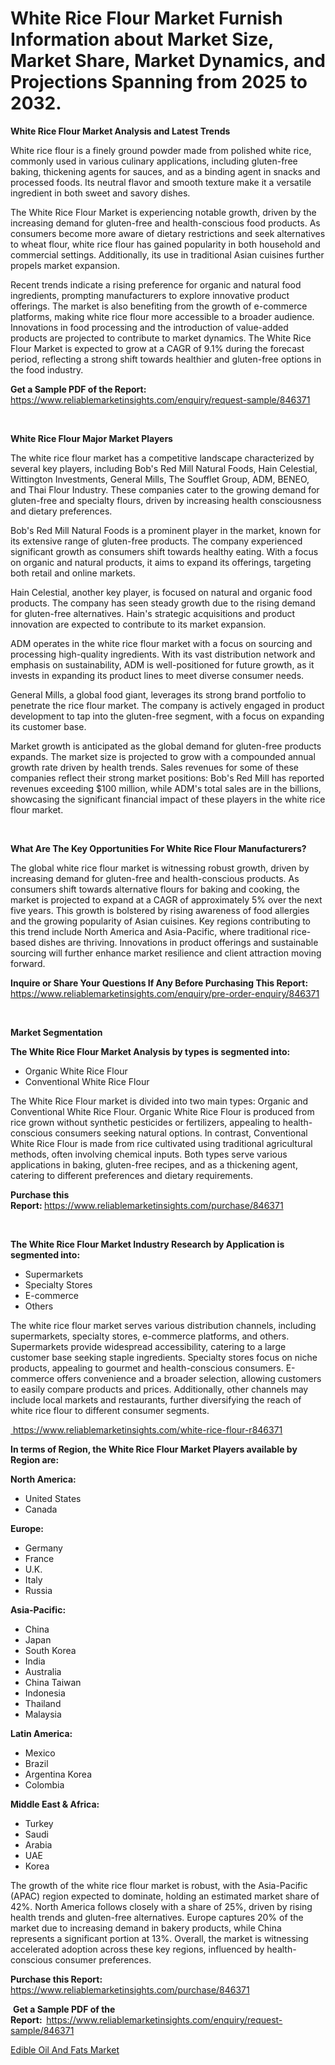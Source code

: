 <p><h1>White Rice Flour Market Furnish Information about Market Size, Market Share, Market Dynamics, and Projections Spanning from 2025 to 2032.</h1></p><p><strong>White Rice Flour Market Analysis and Latest Trends</strong></p>
<p><p>White rice flour is a finely ground powder made from polished white rice, commonly used in various culinary applications, including gluten-free baking, thickening agents for sauces, and as a binding agent in snacks and processed foods. Its neutral flavor and smooth texture make it a versatile ingredient in both sweet and savory dishes.</p><p>The White Rice Flour Market is experiencing notable growth, driven by the increasing demand for gluten-free and health-conscious food products. As consumers become more aware of dietary restrictions and seek alternatives to wheat flour, white rice flour has gained popularity in both household and commercial settings. Additionally, its use in traditional Asian cuisines further propels market expansion.</p><p>Recent trends indicate a rising preference for organic and natural food ingredients, prompting manufacturers to explore innovative product offerings. The market is also benefiting from the growth of e-commerce platforms, making white rice flour more accessible to a broader audience. Innovations in food processing and the introduction of value-added products are projected to contribute to market dynamics. The White Rice Flour Market is expected to grow at a CAGR of 9.1% during the forecast period, reflecting a strong shift towards healthier and gluten-free options in the food industry.</p></p>
<p><strong>Get a Sample PDF of the Report:&nbsp;</strong> <a href="https://www.reliablemarketinsights.com/enquiry/request-sample/846371?utm_campaign=3007&utm_medium=2&utm_source=Github&utm_content=ia&utm_term=07042025&utm_id=white-rice-flour">https://www.reliablemarketinsights.com/enquiry/request-sample/846371</a></p>
<p>&nbsp;</p>
<p><strong>White Rice Flour Major Market Players</strong></p>
<p><p>The white rice flour market has a competitive landscape characterized by several key players, including Bob's Red Mill Natural Foods, Hain Celestial, Wittington Investments, General Mills, The Soufflet Group, ADM, BENEO, and Thai Flour Industry. These companies cater to the growing demand for gluten-free and specialty flours, driven by increasing health consciousness and dietary preferences.</p><p>Bob's Red Mill Natural Foods is a prominent player in the market, known for its extensive range of gluten-free products. The company experienced significant growth as consumers shift towards healthy eating. With a focus on organic and natural products, it aims to expand its offerings, targeting both retail and online markets.</p><p>Hain Celestial, another key player, is focused on natural and organic food products. The company has seen steady growth due to the rising demand for gluten-free alternatives. Hain's strategic acquisitions and product innovation are expected to contribute to its market expansion.</p><p>ADM operates in the white rice flour market with a focus on sourcing and processing high-quality ingredients. With its vast distribution network and emphasis on sustainability, ADM is well-positioned for future growth, as it invests in expanding its product lines to meet diverse consumer needs.</p><p>General Mills, a global food giant, leverages its strong brand portfolio to penetrate the rice flour market. The company is actively engaged in product development to tap into the gluten-free segment, with a focus on expanding its customer base.</p><p>Market growth is anticipated as the global demand for gluten-free products expands. The market size is projected to grow with a compounded annual growth rate driven by health trends. Sales revenues for some of these companies reflect their strong market positions: Bob's Red Mill has reported revenues exceeding $100 million, while ADM's total sales are in the billions, showcasing the significant financial impact of these players in the white rice flour market.</p></p>
<p>&nbsp;</p>
<p><strong>What Are The Key Opportunities For White Rice Flour Manufacturers?</strong></p>
<p><p>The global white rice flour market is witnessing robust growth, driven by increasing demand for gluten-free and health-conscious products. As consumers shift towards alternative flours for baking and cooking, the market is projected to expand at a CAGR of approximately 5% over the next five years. This growth is bolstered by rising awareness of food allergies and the growing popularity of Asian cuisines. Key regions contributing to this trend include North America and Asia-Pacific, where traditional rice-based dishes are thriving. Innovations in product offerings and sustainable sourcing will further enhance market resilience and client attraction moving forward.</p></p>
<p><strong>Inquire or Share Your Questions If Any Before Purchasing This Report:</strong> <a href="https://www.reliablemarketinsights.com/enquiry/pre-order-enquiry/846371?utm_campaign=3007&utm_medium=2&utm_source=Github&utm_content=ia&utm_term=07042025&utm_id=white-rice-flour">https://www.reliablemarketinsights.com/enquiry/pre-order-enquiry/846371</a></p>
<p>&nbsp;</p>
<p><strong>Market Segmentation</strong></p>
<p><strong>The White Rice Flour Market Analysis by types is segmented into:</strong></p>
<p><ul><li>Organic White Rice Flour</li><li>Conventional White Rice Flour</li></ul></p>
<p><p>The White Rice Flour market is divided into two main types: Organic and Conventional White Rice Flour. Organic White Rice Flour is produced from rice grown without synthetic pesticides or fertilizers, appealing to health-conscious consumers seeking natural options. In contrast, Conventional White Rice Flour is made from rice cultivated using traditional agricultural methods, often involving chemical inputs. Both types serve various applications in baking, gluten-free recipes, and as a thickening agent, catering to different preferences and dietary requirements.</p></p>
<p><strong>Purchase this Report:&nbsp;</strong><a href="https://www.reliablemarketinsights.com/purchase/846371?utm_campaign=3007&utm_medium=2&utm_source=Github&utm_content=ia&utm_term=07042025&utm_id=white-rice-flour">https://www.reliablemarketinsights.com/purchase/846371</a></p>
<p>&nbsp;</p>
<p><strong>The White Rice Flour Market Industry Research by Application is segmented into:</strong></p>
<p><ul><li>Supermarkets</li><li>Specialty Stores</li><li>E-commerce</li><li>Others</li></ul></p>
<p><p>The white rice flour market serves various distribution channels, including supermarkets, specialty stores, e-commerce platforms, and others. Supermarkets provide widespread accessibility, catering to a large customer base seeking staple ingredients. Specialty stores focus on niche products, appealing to gourmet and health-conscious consumers. E-commerce offers convenience and a broader selection, allowing customers to easily compare products and prices. Additionally, other channels may include local markets and restaurants, further diversifying the reach of white rice flour to different consumer segments.</p></p>
<p><a href="https://www.reliablemarketinsights.com/white-rice-flour-r846371?utm_campaign=3007&utm_medium=2&utm_source=Github&utm_content=ia&utm_term=07042025&utm_id=white-rice-flour">&nbsp;https://www.reliablemarketinsights.com/white-rice-flour-r846371</a></p>
<p><strong>In terms of Region, the White Rice Flour Market Players available by Region are:</strong></p>
<p>
    <p> <strong> North America: </strong>
        <ul>
            <li>United States</li>
            <li>Canada</li>
        </ul>
        </p> 
    <p> <strong> Europe: </strong>
        <ul>
            <li>Germany</li>
            <li>France</li>
            <li>U.K.</li>
            <li>Italy</li>
            <li>Russia</li>
        </ul>
        </p> 
    <p> <strong> Asia-Pacific: </strong>
        <ul>
            <li>China</li>
            <li>Japan</li>
            <li>South Korea</li>
            <li>India</li>
            <li>Australia</li>
            <li>China Taiwan</li>
            <li>Indonesia</li>
            <li>Thailand</li>
            <li>Malaysia</li>
        </ul>
        </p> 
    <p> <strong> Latin America: </strong>
        <ul>
            <li>Mexico</li>
            <li>Brazil</li>
            <li>Argentina Korea</li>
            <li>Colombia</li>
        </ul>
        </p> 
    <p> <strong> Middle East & Africa: </strong>
        <ul>
            <li>Turkey</li>
            <li>Saudi</li>
            <li>Arabia</li>
            <li>UAE</li>
            <li>Korea</li>
        </ul>
    </p>
    </p>
<p><p>The growth of the white rice flour market is robust, with the Asia-Pacific (APAC) region expected to dominate, holding an estimated market share of 42%. North America follows closely with a share of 25%, driven by rising health trends and gluten-free alternatives. Europe captures 20% of the market due to increasing demand in bakery products, while China represents a significant portion at 13%. Overall, the market is witnessing accelerated adoption across these key regions, influenced by health-conscious consumer preferences.</p></p>
<p><strong>Purchase this Report: </strong><a href="https://www.reliablemarketinsights.com/purchase/846371?utm_campaign=3007&utm_medium=2&utm_source=Github&utm_content=ia&utm_term=07042025&utm_id=white-rice-flour">https://www.reliablemarketinsights.com/purchase/846371</a></p>
<p>&nbsp;<strong>Get a Sample PDF of the Report:&nbsp;&nbsp;</strong><a href="https://www.reliablemarketinsights.com/enquiry/request-sample/846371?utm_campaign=3007&utm_medium=2&utm_source=Github&utm_content=ia&utm_term=07042025&utm_id=white-rice-flour">https://www.reliablemarketinsights.com/enquiry/request-sample/846371</a></p>
<p><strong></strong></p>
<p><p><a href="https://github.com/supicweg/Market-Research-Report-List-1/blob/main/edible-oil-and-fats-market.md?utm_campaign=3007&utm_medium=2&utm_source=Github&utm_content=ia&utm_term=07042025&utm_id=white-rice-flour">Edible Oil And Fats Market</a></p></p>